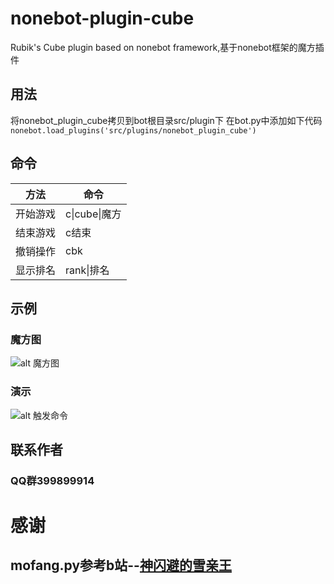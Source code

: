 # nonebot-plugin-cube
Rubik's Cube plugin based on nonebot framework,基于nonebot框架的魔方插件

## 用法
将nonebot_plugin_cube拷贝到bot根目录src/plugin下
在bot.py中添加如下代码
`nonebot.load_plugins('src/plugins/nonebot_plugin_cube')`

## 命令
|  方法  | 命令  |
|  ----  | ----  |
| 开始游戏  | c\|cube\|魔方 |
| 结束游戏  | c结束      |
| 撤销操作  | cbk       |
| 显示排名  | rank\|排名 | 

## 示例

### 魔方图
![alt 魔方图](https://gchat.qpic.cn/gchatpic_new/2743836019/3889899914-3136449246-D7B90CE8025E25E3BFEE608944EABFBF/0?term=3&amp)

### 演示
![alt 触发命令](https://gchat.qpic.cn/gchatpic_new/2743836019/3889899914-2341900208-6F234AD5548F682B0A2E1D5646C0C0F2/0?term=3&amp)

## 联系作者
### QQ群399899914

# 感谢
## mofang.py参考b站--[神闪避的雪亲王](https://space.bilibili.com/16355723)
